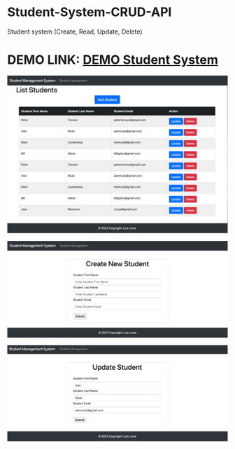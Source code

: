 # Student-System-CRUD-API
Student system (Create, Read, Update, Delete)
# DEMO LINK: [DEMO Student System](http://luislemaspringbootawsstudentsystem-env.eba-upjv7bxn.us-east-2.elasticbeanstalk.com/students)

![](Captures/C1.png)

![](Captures/C2.png)

![](Captures/C3.png)

